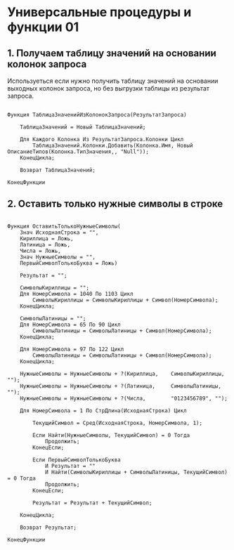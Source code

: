 # Универсальные процедуры и функции 01

## 1. Получаем таблицу значений на основании колонок запроса

Используеться если нужно получить таблицу значений на основании выходных колонок запроса, но без выгрузки таблицы из результат запроса.

```bsl

Функция ТаблицаЗначенийИзКолонокЗапроса(РезультатЗапроса)

	ТаблицаЗначений = Новый ТаблицаЗначений;
	
	Для Каждого Колонка Из РезультатЗапроса.Колонки Цикл
		ТаблицаЗначений.Колонки.Добавить(Колонка.Имя, Новый ОписаниеТипов(Колонка.ТипЗначения,, "Null"));
	КонецЦикла;

	Возврат ТаблицаЗначений;

КонецФункции

```

## 2. Оставить только нужные символы в строке

```bsl

Функция ОставитьТолькоНужныеСимволы(
	Знач ИсходнаяСтрока = "",
	Кириллица = Ложь,
	Латиница = Ложь,
	Числа = Ложь,
	Знач НужныеСимволы = "",
	ПервыйСимволТолькоБуква = Ложь)

	Результат = "";
	
	СимволыКириллицы = "";
	Для НомерСимвола = 1040 По 1103 Цикл 
		СимволыКириллицы = СимволыКириллицы + Символ(НомерСимвола);
	КонецЦикла;
	
	СимволыЛатиницы = "";
	Для НомерСимвола = 65 По 90 Цикл 
		СимволыЛатиницы = СимволыЛатиницы + Символ(НомерСимвола);
	КонецЦикла;
	
	Для НомерСимвола = 97 По 122 Цикл 
		СимволыЛатиницы = СимволыЛатиницы + Символ(НомерСимвола);
	КонецЦикла;
	
	НужныеСимволы = НужныеСимволы + ?(Кириллица, 	СимволыКириллицы, "");
	НужныеСимволы = НужныеСимволы + ?(Латиница, 	СимволыЛатиницы, "");
	НужныеСимволы = НужныеСимволы + ?(Числа, 		"0123456789", "");
	
	Для НомерСимвола = 1 По СтрДлина(ИсходнаяСтрока) Цикл
		
		ТекущийСимвол = Сред(ИсходнаяСтрока, НомерСимвола, 1);
		
		Если Найти(НужныеСимволы, ТекущийСимвол) = 0 Тогда
			Продолжить;
		КонецЕсли;
		
		Если ПервыйСимволТолькоБуква
			И Результат = ""
			И Найти(СимволыКириллицы + СимволыЛатиницы, ТекущийСимвол) = 0 Тогда
			Продолжить;
		КонецЕсли;
		
		Результат = Результат + ТекущийСимвол;

	КонецЦикла;
	
	Возврат Результат;

КонецФункции

```
